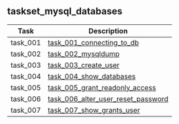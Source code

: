## taskset_mysql_databases

| Task | Description |
| --- | --- |
| task_001 | [task_001_connecting_to_db](task_001_connecting_to_db) |
| task_002 | [task_002_mysqldump](task_002_mysqldump) |
| task_003 | [task_003_create_user](task_003_create_user) |
| task_004 | [task_004_show_databases](task_004_show_databases) |
| task_005 | [task_005_grant_readonly_access](task_005_grant_readonly_access) |
| task_006 | [task_006_alter_user_reset_password](task_006_alter_user_reset_password) |
| task_007 | [task_007_show_grants_user](task_007_show_grants_user) |

